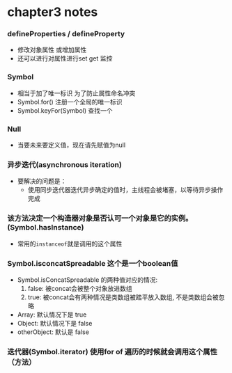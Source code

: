 # chapter3 notes
### defineProperties / defineProperty
   - 修改对象属性 或增加属性
   - 还可以进行对属性进行set get 监控
### Symbol 
   - 相当于加了唯一标识 为了防止属性命名冲突
   - Symbol.for() 注册一个全局的唯一标识
   - Symbol.keyFor(Symbol) 查找一个 
### Null
   - 当要未来要定义值，现在请先赋值为null
### 异步迭代(asynchronous iteration)
   - 要解决的问题是：
      - 使用同步迭代器迭代异步确定的值时，主线程会被堵塞，以等待异步操作完成
### 该方法决定一个构造器对象是否认可一个对象是它的实例。(Symbol.hasInstance)
   - 常用的`instanceof`就是调用的这个属性
### Symbol.isconcatSpreadable 这个是一个boolean值
   - Symbol.isConcatSpreadable 的两种值对应的情况:
      1. false: 被concat会被整个对象放进数组
      2. true: 被concat会有两种情况是类数组被踏平放入数组, 不是类数组会被忽略
   - Array: 默认情况下是 true
   - Object: 默认情况下是 false
   - otherObject: 默认是 false
### 迭代器(Symbol.iterator) 使用for of 遍历的时候就会调用这个属性（方法）